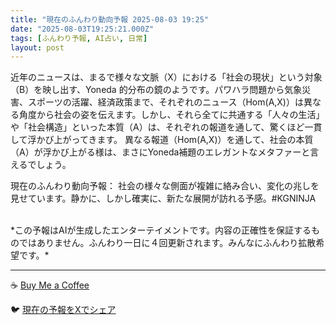 ```yaml
---
title: "現在のふんわり動向予報 2025-08-03 19:25"
date: "2025-08-03T19:25:21.000Z"
tags: [ふんわり予報, AI占い, 日常]
layout: post
---
```


近年のニュースは、まるで様々な文脈（X）における「社会の現状」という対象（B）を映し出す、Yoneda 的分布の鏡のようです。パワハラ問題から気象災害、スポーツの活躍、経済政策まで、それぞれのニュース（Hom(A,X)）は異なる角度から社会の姿を伝えます。しかし、それら全てに共通する「人々の生活」や「社会構造」といった本質（A）は、それぞれの報道を通して、驚くほど一貫して浮かび上がってきます。  異なる報道（Hom(A,X)）を通して、社会の本質（A）が浮かび上がる様は、まさにYoneda補題のエレガントなメタファーと言えるでしょう。


現在のふんわり動向予報：
社会の様々な側面が複雑に絡み合い、変化の兆しを見せています。静かに、しかし確実に、新たな展開が訪れる予感。#KGNINJA

<br>
*この予報はAIが生成したエンターテイメントです。内容の正確性を保証するものではありません。ふんわり一日に４回更新されます。みんなにふんわり拡散希望です。*

---
☕️ [Buy Me a Coffee](https://www.buymeacoffee.com/kgninja)

🐦 [現在の予報をXでシェア](https://twitter.com/intent/tweet?text=%E7%8F%BE%E5%9C%A8%E3%81%AE%E3%81%B5%E3%82%93%E3%82%8F%E3%82%8A%E4%BA%88%E5%A0%B1%3A%20%E3%80%8C%E8%BF%91%E5%B9%B4%E3%81%AE%E3%83%8B%E3%83%A5%E3%83%BC%E3%82%B9%E3%81%AF%E3%80%81%E3%81%BE%E3%82%8B%E3%81%A7%E6%A7%98%E3%80%85%E3%81%AA%E6%96%87%E8%84%88%EF%BC%88X%EF%BC%89%E3%81%AB%E3%81%8A%E3%81%91%E3%82%8B%E3%80%8C%E7%A4%BE%E4%BC%9A%E3%81%AE%E7%8F%BE%E7%8A%B6%E3%80%8D%E3%81%A8%E3%81%84%E3%81%86%E5%AF%BE%E8%B1%A1%EF%BC%88B%EF%BC%89%E3%82%92%E6%98%A0%E3%81%97%E5%87%BA%E3%81%99%E3%80%81Yoneda%20%E7%9A%84%E5%88%86%E5%B8%83%E3%81%AE%E9%8F%A1%E3%81%AE%E3%82%88%E3%81%86%E3%81%A7%E3%81%99%E3%80%82%E3%80%8D%23KGNINJA%20%E7%B6%9A%E3%81%8D%E3%81%AF%E3%83%96%E3%83%AD%E3%82%B0%E3%81%A7%EF%BC%81%F0%9F%91%87&url=https%3A%2F%2Fkg-ninja.github.io%2FFunwariyoso%2F)
